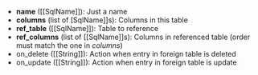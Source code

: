 - **name** ([[SqlName]]): Just a name
- **columns** (list of [SqlName]]s): Columns in this table
- **ref_table** ([[SqlName]]): Table to reference
- **ref_columns**  (list of [[SqlName]]s): Columns in referenced table (order must match the one in *columns*)
- on_delete ([[String]]): Action when entry in foreign table is deleted
- on_update ([[String]]): Action when entry in foreign table is update